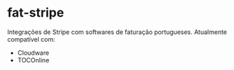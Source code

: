 # fat-stripe

Integrações de Stripe com softwares de faturação portugueses.
Atualmente compatível com:
 - Cloudware
 - TOCOnline
